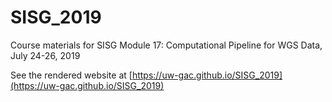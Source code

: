 # SISG_2019
Course materials for SISG Module 17: Computational Pipeline for WGS Data, July 24-26, 2019

See the rendered website at
[https://uw-gac.github.io/SISG_2019](https://uw-gac.github.io/SISG_2019)
